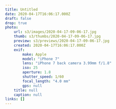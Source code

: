 ```yaml
---
title: Untitled
date: 2020-04-17T16:06:17.000Z
draft: false
drop: true
photo:
    url: s3/images/2020-04-17-09-06-17.jpg
    thumb: s3/thumbs/2020-04-17-09-06-17.jpg
    preview: s3/previews/2020-04-17-09-06-17.jpg
    created: 2020-04-17T16:06:17.000Z
    exif:
        make: Apple
        model: "iPhone 7"
        lens: "iPhone 7 back camera 3.99mm f/1.8"
        iso: 25
        aperture: 1.8
        shutter_speed: 1/60
        focal_length: "4.0 mm"
        gps: null
    title: null
    caption: null
links: []
---
```

